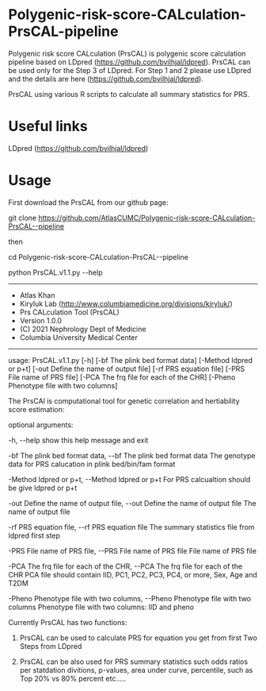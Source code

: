 # Polygenic-risk-score-CALculation-PrsCAL-pipeline


Polygenic risk score CALculation (PrsCAL) is polygenic score calculation pipeline based on LDpred (https://github.com/bvilhjal/ldpred). PrsCAL can be used only for the Step 3 of LDpred. For Step 1 and 2 please use LDpred and the details are here (https://github.com/bvilhjal/ldpred).

PrsCAL using various R scripts to calculate all summary statistics for PRS.

# Useful links

LDpred (https://github.com/bvilhjal/ldpred)

# Usage

First download the PrsCAL from our github page:

git clone https://github.com/AtlasCUMC/Polygenic-risk-score-CALculation-PrsCAL--pipeline

then 

cd Polygenic-risk-score-CALculation-PrsCAL--pipeline

python PrsCAL.v1.1.py --help 

********************************************************************* 
* Atlas Khan
* Kiryluk Lab (http://www.columbiamedicine.org/divisions/kiryluk/) 
* Prs CALculation Tool (PrsCAL)
* Version 1.0.0 
* (C) 2021 Nephrology Dept of Medicine 
* Columbia University Medical Center
 *********************************************************************
usage: PrsCAL.v1.1.py [-h] [-bf The plink bed format data]
                      [-Method ldpred or p+t]
                      [-out Define the name of output file]
                      [-rf PRS equation file] [-PRS File name of PRS file]
                      [-PCA The frq file for each of the CHR]
                      [-Pheno Phenotype file with two columns]

The PrsCAl is computational tool for genetic correlation and hertiability
score estimation:

optional arguments:

  -h, --help            show this help message and exit
  
  -bf The plink bed format data, --bf The plink bed format data
                        The genotype data for PRS calucation in plink
                        bed/bin/fam format
                        
  -Method ldpred or p+t, --Method ldpred or p+t
                        For PRS calcualtion should be give ldpred or p+t
                        
  -out Define the name of output file, --out Define the name of output file
                        The name of output file
                        
  -rf PRS equation file, --rf PRS equation file
                        The summary statistics file from ldpred first step
                        
  -PRS File name of PRS file, --PRS File name of PRS file
                        File name of PRS file
                        
  -PCA The frq file for each of the CHR, --PCA The frq file for each of the CHR
                        PCA file should contain IID, PC1, PC2, PC3, PC4, or
                        more, Sex, Age and T2DM
                        
  -Pheno Phenotype file with two columns, --Pheno Phenotype file with two columns
                        Phenotype file with two columns: IID and pheno
                        

Currently PrsCAL has two functions:

1. PrsCAL can be used to calculate PRS for equation you get from first Two Steps from LDpred

2. PrsCAL can be also used for PRS summary statistics such odds ratios per statdation divitions, p-values, area under curve, percentile, such as Top 20% vs 80% percent etc.....


                        


